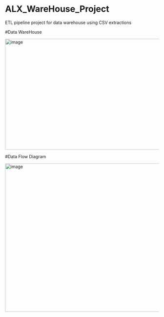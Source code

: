 # ALX_WareHouse_Project
ETL pipeline project for data warehouse using CSV extractions

#Data WareHouse

<img width="726" height="363" alt="image" src="https://github.com/user-attachments/assets/a76070f7-9f5e-4e05-abd4-eaa71ff604fb" />

#Data Flow Diagram

<img width="624" height="486" alt="image" src="https://github.com/user-attachments/assets/ecedc930-2138-44bc-b89d-fcbe8c37d96e" />
